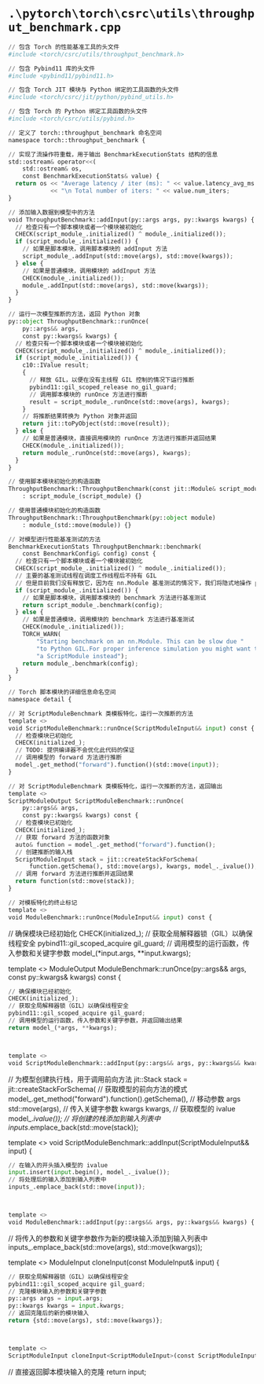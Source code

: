 # `.\pytorch\torch\csrc\utils\throughput_benchmark.cpp`

```py
// 包含 Torch 的性能基准工具的头文件
#include <torch/csrc/utils/throughput_benchmark.h>

// 包含 Pybind11 库的头文件
#include <pybind11/pybind11.h>

// 包含 Torch JIT 模块与 Python 绑定的工具函数的头文件
#include <torch/csrc/jit/python/pybind_utils.h>

// 包含 Torch 的 Python 绑定工具函数的头文件
#include <torch/csrc/utils/pybind.h>

// 定义了 torch::throughput_benchmark 命名空间
namespace torch::throughput_benchmark {

// 实现了流操作符重载，用于输出 BenchmarkExecutionStats 结构的信息
std::ostream& operator<<(
    std::ostream& os,
    const BenchmarkExecutionStats& value) {
  return os << "Average latency / iter (ms): " << value.latency_avg_ms
            << "\n Total number of iters: " << value.num_iters;
}

// 添加输入数据到模型中的方法
void ThroughputBenchmark::addInput(py::args args, py::kwargs kwargs) {
  // 检查只有一个脚本模块或者一个模块被初始化
  CHECK(script_module_.initialized() ^ module_.initialized());
  if (script_module_.initialized()) {
    // 如果是脚本模块，调用脚本模块的 addInput 方法
    script_module_.addInput(std::move(args), std::move(kwargs));
  } else {
    // 如果是普通模块，调用模块的 addInput 方法
    CHECK(module_.initialized());
    module_.addInput(std::move(args), std::move(kwargs));
  }
}

// 运行一次模型推断的方法，返回 Python 对象
py::object ThroughputBenchmark::runOnce(
    py::args&& args,
    const py::kwargs& kwargs) {
  // 检查只有一个脚本模块或者一个模块被初始化
  CHECK(script_module_.initialized() ^ module_.initialized());
  if (script_module_.initialized()) {
    c10::IValue result;
    {
      // 释放 GIL，以便在没有主线程 GIL 控制的情况下运行推断
      pybind11::gil_scoped_release no_gil_guard;
      // 调用脚本模块的 runOnce 方法进行推断
      result = script_module_.runOnce(std::move(args), kwargs);
    }
    // 将推断结果转换为 Python 对象并返回
    return jit::toPyObject(std::move(result));
  } else {
    // 如果是普通模块，直接调用模块的 runOnce 方法进行推断并返回结果
    CHECK(module_.initialized());
    return module_.runOnce(std::move(args), kwargs);
  }
}

// 使用脚本模块初始化的构造函数
ThroughputBenchmark::ThroughputBenchmark(const jit::Module& script_module)
    : script_module_(script_module) {}

// 使用普通模块初始化的构造函数
ThroughputBenchmark::ThroughputBenchmark(py::object module)
    : module_(std::move(module)) {}

// 对模型进行性能基准测试的方法
BenchmarkExecutionStats ThroughputBenchmark::benchmark(
    const BenchmarkConfig& config) const {
  // 检查只有一个脚本模块或者一个模块被初始化
  CHECK(script_module_.initialized() ^ module_.initialized());
  // 主要的基准测试线程在调度工作线程后不持有 GIL
  // 但是目前我们没有释放它，因为在 nn.Module 基准测试的情况下，我们将隐式地操作 py::object 的引用计数。
  if (script_module_.initialized()) {
    // 如果是脚本模块，调用脚本模块的 benchmark 方法进行基准测试
    return script_module_.benchmark(config);
  } else {
    // 如果是普通模块，调用模块的 benchmark 方法进行基准测试
    CHECK(module_.initialized());
    TORCH_WARN(
        "Starting benchmark on an nn.Module. This can be slow due "
        "to Python GIL.For proper inference simulation you might want to switch to "
        "a ScriptModule instead");
    return module_.benchmark(config);
  }
}

// Torch 脚本模块的详细信息命名空间
namespace detail {

// 对 ScriptModuleBenchmark 类模板特化，运行一次推断的方法
template <>
void ScriptModuleBenchmark::runOnce(ScriptModuleInput&& input) const {
  // 检查模块已初始化
  CHECK(initialized_);
  // TODO: 提供编译器不会优化此代码的保证
  // 调用模型的 forward 方法进行推断
  model_.get_method("forward").function()(std::move(input));
}

// 对 ScriptModuleBenchmark 类模板特化，运行一次推断的方法，返回输出
template <>
ScriptModuleOutput ScriptModuleBenchmark::runOnce(
    py::args&& args,
    const py::kwargs& kwargs) const {
  // 检查模块已初始化
  CHECK(initialized_);
  // 获取 forward 方法的函数对象
  auto& function = model_.get_method("forward").function();
  // 创建推断的输入栈
  ScriptModuleInput stack = jit::createStackForSchema(
      function.getSchema(), std::move(args), kwargs, model_._ivalue());
  // 调用 forward 方法进行推断并返回结果
  return function(std::move(stack));
}

// 对模板特化的终止标记
template <>
void ModuleBenchmark::runOnce(ModuleInput&& input) const {
```  
// 确保模块已经初始化
CHECK(initialized_);
// 获取全局解释器锁（GIL）以确保线程安全
pybind11::gil_scoped_acquire gil_guard;
// 调用模型的运行函数，传入参数和关键字参数
model_(*input.args, **input.kwargs);



template <>
ModuleOutput ModuleBenchmark::runOnce(py::args&& args, const py::kwargs& kwargs) const {
```py  
// 确保模块已经初始化
CHECK(initialized_);
// 获取全局解释器锁（GIL）以确保线程安全
pybind11::gil_scoped_acquire gil_guard;
// 调用模型的运行函数，传入参数和关键字参数，并返回输出结果
return model_(*args, **kwargs);



template <>
void ScriptModuleBenchmark::addInput(py::args&& args, py::kwargs&& kwargs) {
```  
// 为模型创建执行栈，用于调用前向方法
jit::Stack stack = jit::createStackForSchema(
    // 获取模型的前向方法的模式
    model_.get_method("forward").function().getSchema(),
    // 移动参数 args
    std::move(args),
    // 传入关键字参数 kwargs
    kwargs,
    // 获取模型的 ivalue
    model_._ivalue());
// 将创建的栈添加到输入列表中
inputs_.emplace_back(std::move(stack));



template <>
void ScriptModuleBenchmark::addInput(ScriptModuleInput&& input) {
```py  
// 在输入的开头插入模型的 ivalue
input.insert(input.begin(), model_._ivalue());
// 将处理后的输入添加到输入列表中
inputs_.emplace_back(std::move(input));



template <>
void ModuleBenchmark::addInput(py::args&& args, py::kwargs&& kwargs) {
```  
// 将传入的参数和关键字参数作为新的模块输入添加到输入列表中
inputs_.emplace_back(std::move(args), std::move(kwargs));



template <>
ModuleInput cloneInput<ModuleInput>(const ModuleInput& input) {
```py  
// 获取全局解释器锁（GIL）以确保线程安全
pybind11::gil_scoped_acquire gil_guard;
// 克隆模块输入的参数和关键字参数
py::args args = input.args;
py::kwargs kwargs = input.kwargs;
// 返回克隆后的新的模块输入
return {std::move(args), std::move(kwargs)};



template <>
ScriptModuleInput cloneInput<ScriptModuleInput>(const ScriptModuleInput& input) {
```  
// 直接返回脚本模块输入的克隆
return input;
```